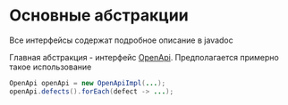 # Основные абстракции

Все интерфейсы содержат подробное описание в javadoc

Главная абстракция - интерфейс 
[OpenApi](./src/main/java/io/github/marattim/raif_api_guide/OpenApi.java).
Предполагается примерно такое использование
```java
OpenApi openApi = new OpenApiImpl(...);
openApi.defects().forEach(defect -> ...);
```
